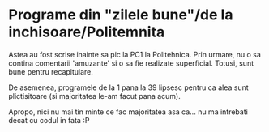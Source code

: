 # Programe din "zilele bune"/de la inchisoare/Politemnita

  Astea au fost scrise inainte sa pic la PC1 la Politehnica.
  Prin urmare, nu o sa contina comentarii 'amuzante' si o sa fie realizate superficial.
  Totusi, sunt bune pentru recapitulare.
  
  De asemenea, programele de la 1 pana la 39 lipsesc pentru ca alea sunt plictisitoare (si majoritatea le-am facut pana acum).
  
  Apropo, nici nu mai tin minte ce fac majoritatea asa ca... nu ma intrebati decat cu codul in fata :P
